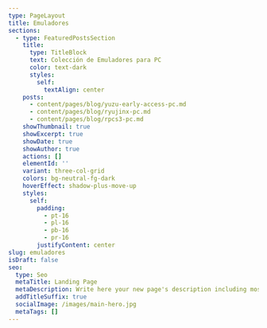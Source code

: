 ```yaml
---
type: PageLayout
title: Emuladores
sections:
  - type: FeaturedPostsSection
    title:
      type: TitleBlock
      text: Colección de Emuladores para PC
      color: text-dark
      styles:
        self:
          textAlign: center
    posts:
      - content/pages/blog/yuzu-early-access-pc.md
      - content/pages/blog/ryujinx-pc.md
      - content/pages/blog/rpcs3-pc.md
    showThumbnail: true
    showExcerpt: true
    showDate: true
    showAuthor: true
    actions: []
    elementId: ''
    variant: three-col-grid
    colors: bg-neutral-fg-dark
    hoverEffect: shadow-plus-move-up
    styles:
      self:
        padding:
          - pt-16
          - pl-16
          - pb-16
          - pr-16
        justifyContent: center
slug: emuladores
isDraft: false
seo:
  type: Seo
  metaTitle: Landing Page
  metaDescription: Write here your new page's description including most relevant keywords.
  addTitleSuffix: true
  socialImage: /images/main-hero.jpg
  metaTags: []
---
```


